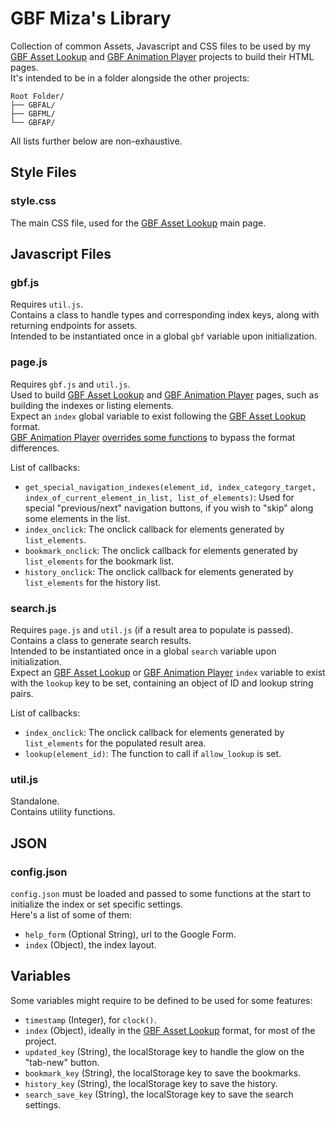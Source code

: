 # GBF Miza's Library  
Collection of common Assets, Javascript and CSS files to be used by my [GBF Asset Lookup](https://github.com/MizaGBF/GBFAL) and [GBF Animation Player](https://github.com/MizaGBF/GBFAP) projects to build their HTML pages.  
It's intended to be in a folder alongside the other projects:  
```
Root Folder/
├── GBFAL/
├── GBFML/
└── GBFAP/
```  
  
All lists further below are non-exhaustive.  
  
## Style Files  
  
### style.css  
The main CSS file, used for the [GBF Asset Lookup](https://github.com/MizaGBF/GBFAL) main page.  
  
## Javascript Files  
  
### gbf.js  
Requires `util.js`.  
Contains a class to handle types and corresponding index keys, along with returning endpoints for assets.  
Intended to be instantiated once in a global `gbf` variable upon initialization.  
  
### page.js  
Requires `gbf.js` and `util.js`.  
Used to build [GBF Asset Lookup](https://github.com/MizaGBF/GBFAL) and [GBF Animation Player](https://github.com/MizaGBF/GBFAP) pages, such as building the indexes or listing elements.  
Expect an `index` global variable to exist following the [GBF Asset Lookup](https://github.com/MizaGBF/GBFAL) format.  
[GBF Animation Player](https://github.com/MizaGBF/GBFAP) [overrides some functions](https://github.com/MizaGBF/GBFAP/blob/main/js/page_override.js) to bypass the format differences.  
  
List of callbacks:  
- `get_special_navigation_indexes(element_id, index_category_target, index_of_current_element_in_list, list_of_elements)`: Used for special "previous/next" navigation buttons, if you wish to "skip" along some elements in the list.  
- `index_onclick`: The onclick callback for elements generated by `list_elements`.  
- `bookmark_onclick`: The onclick callback for elements generated by `list_elements` for the bookmark list.  
- `history_onclick`: The onclick callback for elements generated by `list_elements` for the history list.  
  
### search.js  
Requires `page.js` and `util.js` (if a result area to populate is passed).  
Contains a class to generate search results.    
Intended to be instantiated once in a global `search` variable upon initialization.  
Expect an [GBF Asset Lookup](https://github.com/MizaGBF/GBFAL) or [GBF Animation Player](https://github.com/MizaGBF/GBFAP) `index` variable to exist with the `lookup` key to be set, containing an object of ID and lookup string pairs.  
  
List of callbacks:  
- `index_onclick`: The onclick callback for elements generated by `list_elements` for the populated result area.  
- `lookup(element_id)`: The function to call if `allow_lookup` is set.  
  
### util.js  
Standalone.  
Contains utility functions.  
  
## JSON  
  
### config.json  
`config.json` must be loaded and passed to some functions at the start to initialize the index or set specific settings.  
Here's a list of some of them:  
- `help_form` (Optional String), url to the Google Form.  
- `index` (Object), the index layout.  
  
## Variables  
Some variables might require to be defined to be used for some features:  
- `timestamp` (Integer), for `clock()`.  
- `index` (Object), ideally in the [GBF Asset Lookup](https://github.com/MizaGBF/GBFAL) format, for most of the project.  
- `updated_key` (String), the localStorage key to handle the glow on the "tab-new" button.  
- `bookmark_key` (String), the localStorage key to save the bookmarks.  
- `history_key` (String), the localStorage key to save the history.  
- `search_save_key` (String), the localStorage key to save the search settings.  